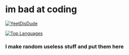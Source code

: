 # im bad at coding
[![YeetDisDude](https://github-readme-stats.vercel.app/api?username=YeetDisDude&bg_color=30,ff4545,ffb073&title_color=fff&text_color=fff)](https://github.com/yeetdisdude/repositories)


[![Top Languages](https://github-readme-stats.vercel.app/api/top-langs/?username=YeetDisDude&layout=compact&langs_count=10)](https://github.com/yeetdisdude/repositories)

### I make random useless stuff and put them here



